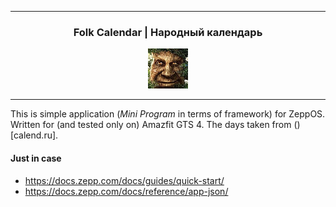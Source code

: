 
---

<div align="center">
    <h3>Folk Calendar | Народный календарь</h3>
    <img src="https://github.com/soctim/Folk_Calendar/blob/master/assets/gts/icon.png?raw=true" />
</div>

---

This is simple application (*Mini Program* in terms of framework) for ZeppOS. Written for (and tested only on) Amazfit GTS 4. The days taken from ()[calend.ru].


#### Just in case

- https://docs.zepp.com/docs/guides/quick-start/
- https://docs.zepp.com/docs/reference/app-json/